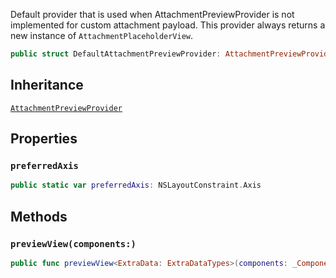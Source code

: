
Default provider that is used when AttachmentPreviewProvider is not implemented for custom attachment payload. This
provider always returns a new instance of `AttachmentPlaceholderView`.

``` swift
public struct DefaultAttachmentPreviewProvider: AttachmentPreviewProvider 
```

## Inheritance

[`AttachmentPreviewProvider`](AttachmentPreviewProvider)

## Properties

### `preferredAxis`

``` swift
public static var preferredAxis: NSLayoutConstraint.Axis 
```

## Methods

### `previewView(components:)`

``` swift
public func previewView<ExtraData: ExtraDataTypes>(components: _Components<ExtraData>) -> UIView 
```
